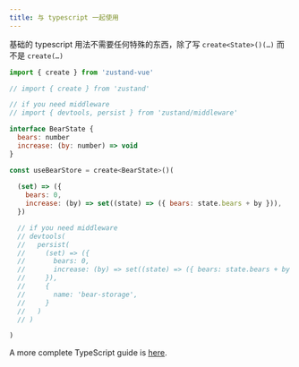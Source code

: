 ```yaml
---
title: 与 typescript 一起使用
---
```


基础的 typescript 用法不需要任何特殊的东西，除了写 `create<State>()(…)` 而不是 `create(…)`
```js
import { create } from 'zustand-vue'

// import { create } from 'zustand'

// if you need middleware
// import { devtools, persist } from 'zustand/middleware'

interface BearState {
  bears: number
  increase: (by: number) => void
}

const useBearStore = create<BearState>()(
  
  (set) => ({
    bears: 0,
    increase: (by) => set((state) => ({ bears: state.bears + by })),
  })

  // if you need middleware
  // devtools(
  //   persist(
  //     (set) => ({
  //       bears: 0,
  //       increase: (by) => set((state) => ({ bears: state.bears + by })),
  //     }),
  //     {
  //       name: 'bear-storage',
  //     }
  //   )
  // )

)
```
A more complete TypeScript guide is [here](https://github.com/pmndrs/zustand/blob/main/docs/guides/typescript.md).